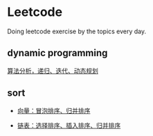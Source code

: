 ﻿# Leetcode

Doing leetcode exercise by the topics every day.


## dynamic programming

[算法分析，递归、迭代、动态规划](https://panxiaoxie.cn/2018/12/04/%E6%95%B0%E6%8D%AE%E7%BB%93%E6%9E%84%E4%B8%8E%E7%AE%97%E6%B3%951-%E7%AE%97%E6%B3%95%E5%88%86%E6%9E%90/#more)

## sort
- [向量：冒泡排序、归并排序](https://panxiaoxie.cn/2018/12/20/%E9%82%93%E5%85%AC%E6%95%B0%E6%8D%AE%E7%BB%93%E6%9E%84%E4%B8%8E%E7%AE%97%E6%B3%952-%E5%90%91%E9%87%8F/#%E6%8E%92%E5%BA%8F)

- [链表：选择排序、插入排序、归并排序](https://panxiaoxie.cn/2018/12/21/%E9%82%93%E5%85%AC%E6%95%B0%E6%8D%AE%E7%BB%93%E6%9E%84%E4%B8%8E%E7%AE%97%E6%B3%953-%E5%88%97%E8%A1%A8/#%E6%8E%92%E5%BA%8F)

